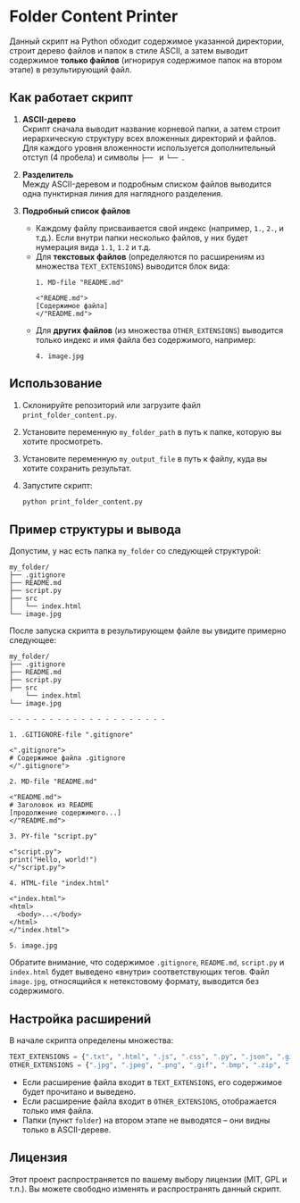 # Folder Content Printer

Данный скрипт на Python обходит содержимое указанной директории, строит дерево файлов и папок в стиле ASCII, а затем выводит содержимое **только файлов** (игнорируя содержимое папок на втором этапе) в результирующий файл.

## Как работает скрипт

1. **ASCII-дерево**  
   Скрипт сначала выводит название корневой папки, а затем строит иерархическую структуру всех вложенных директорий и файлов. Для каждого уровня вложенности используется дополнительный отступ (4 пробела) и символы `├── ` и `└── `.

2. **Разделитель**  
   Между ASCII-деревом и подробным списком файлов выводится одна пунктирная линия для наглядного разделения.

3. **Подробный список файлов**  
   - Каждому файлу присваивается свой индекс (например, `1.`, `2.`, и т.д.). Если внутри папки несколько файлов, у них будет нумерация вида `1.1`, `1.2` и т.д.  
   - Для **текстовых файлов** (определяются по расширениям из множества `TEXT_EXTENSIONS`) выводится блок вида:  
     ```
     1. MD-file "README.md"

     <"README.md">
     [Содержимое файла]
     </"README.md">
     ```
   - Для **других файлов** (из множества `OTHER_EXTENSIONS`) выводится только индекс и имя файла без содержимого, например:
     ```
     4. image.jpg
     ```

## Использование

1. Склонируйте репозиторий или загрузите файл `print_folder_content.py`.
2. Установите переменную `my_folder_path` в путь к папке, которую вы хотите просмотреть.
3. Установите переменную `my_output_file` в путь к файлу, куда вы хотите сохранить результат.
4. Запустите скрипт:

   ```bash
   python print_folder_content.py
   ```

## Пример структуры и вывода

Допустим, у нас есть папка `my_folder` со следующей структурой:

```
my_folder/
├── .gitignore
├── README.md
├── script.py
├── src
│   └── index.html
└── image.jpg
```

После запуска скрипта в результирующем файле вы увидите примерно следующее:

```
my_folder/
├── .gitignore
├── README.md
├── script.py
├── src
    └── index.html
└── image.jpg

- - - - - - - - - - - - - - - - - - - -

1. .GITIGNORE-file ".gitignore"

<".gitignore">
# Содержимое файла .gitignore
</".gitignore">

2. MD-file "README.md"

<"README.md">
# Заголовок из README
[продолжение содержимого...]
</"README.md">

3. PY-file "script.py"

<"script.py">
print("Hello, world!")
</"script.py">

4. HTML-file "index.html"

<"index.html">
<html>
  <body>...</body>
</html>
</"index.html">

5. image.jpg
```

Обратите внимание, что содержимое `.gitignore`, `README.md`, `script.py` и `index.html` будет выведено «внутри» соответствующих тегов. Файл `image.jpg`, относящийся к нетекстовому формату, выводится без содержимого.

## Настройка расширений

В начале скрипта определены множества:
```python
TEXT_EXTENSIONS = {".txt", ".html", ".js", ".css", ".py", ".json", ".gitignore", ".md"}
OTHER_EXTENSIONS = {".jpg", ".jpeg", ".png", ".gif", ".bmp", ".zip", ".rar", ".tar", ".gz", ".7z"}
```
- Если расширение файла входит в `TEXT_EXTENSIONS`, его содержимое будет прочитано и выведено.  
- Если расширение файла входит в `OTHER_EXTENSIONS`, отображается только имя файла.  
- Папки (пункт `folder`) на втором этапе не выводятся – они видны только в ASCII-дереве.

## Лицензия
Этот проект распространяется по вашему выбору лицензии (MIT, GPL и т.п.). Вы можете свободно изменять и распространять данный скрипт.
```
